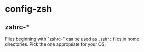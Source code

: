 # config-zsh

## zshrc-*

Files beginning with "zshrc-" can be used as `.zshrc` files in home directories. Pick the one appropriate for your OS.
